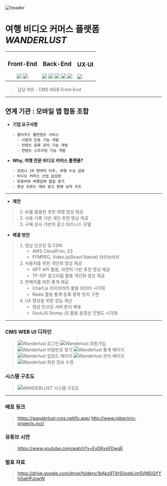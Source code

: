 ![header](https://capsule-render.vercel.app/api?type=waving&color=1DAE86&height=250&section=header&text=산학연계%20프로젝트%20우수상&fontSize=60&animation=fadeIn&fontAlignY=32&desc=2023%20동국대학교%20웹%20개발자%20양성%20장학%20과정&descAlignY=51&descAlign=70)

# **여행 비디오 커머스 플랫폼 *WANDERLUST***

<table>
<tr>
<td align="center">
  
### Front-End

<img src="https://img.shields.io/badge/React-61DAFB?style=for-the-badge&logo=react&logoColor=white">
<img src="https://img.shields.io/badge/React_Native-61DAFB?style=for-the-badge&logo=react&logoColor=white">
</td>
<td align="center">
  
### Back-End

<img src="https://img.shields.io/badge/Spring-6DB33F?style=for-the-badge&logo=spring&logoColor=white">
<img src="https://img.shields.io/badge/Docker-2496ED?style=for-the-badge&logo=docker&logoColor=white">
<img src="https://img.shields.io/badge/MySQL-4479A1?style=for-the-badge&logo=mysql&logoColor=white">
<img src="https://img.shields.io/badge/MongoDB-47A248?style=for-the-badge&logo=mongodb&logoColor=white">
<img src="https://img.shields.io/badge/MariaDB-003545?style=for-the-badge&logo=mariadb&logoColor=white">
</td>

<td>

### UX·UI

<img src="https://img.shields.io/badge/Figma-ae4dff?style=for-the-badge&logo=figma&logoColor=white">
</td>
</tr>
</table>


> 담당 파트 : CMS WEB Front-End

<hr/>

## 연계 기관 : 모바일 앱 협동 조합


- **기업 요구사항**
  ```
  - 클라우드 웹컨텐츠 서비스
    - 사용자 인증 기능 개발
    - 컨텐츠 등록 관리 기능 개발
    - 컨텐츠 스트리밍 기능 개발
  ```

- **Why, 여행 전문 비디오 커머스 플랫폼?**
  ```
  - 코로나 19 엔데믹 이후, 여행 수요 급증
  - 비디오 커머스 산업 급성장
  - 유튜버와 여행업체 협업 증가
  - 영상 조회수 대비 광고 판매 실적 저조
  ```

<hr/>

- **제안**
>  1. AI를 활용한 추천 여행 영상 제공
>  2. 사용 기록 기반 개인 추천 영상 제공
>  3. 구매 성사 기반의 광고 비즈니스 모델


- **해결 방안**
>  1. 영상 인코딩 및 CDN
>     - AWS CloudFron, S3
>     - FFMPEG, Video.js(React Native) 라이브러리
>  2. 사용자를 위한 개인화 영상 제공
>     - GPT API 활용, 자연어 기반 추천 영상 제공
>     - TF-IDF 알고리즘 활용 개인화 영상 제공
>  3. 판매자를 위한 통계 제공
>     - Chart.js 라이브러리 활용 데이터 시각화
>     - Redis 활용 통계 등록 중복 방지 구현
>  4. UX 향상을 위한 성능 개선
>     - 영상 인코딩 서버 분리 배포
>     - SockJS Stomp JS 활용 동영상 진행도 시각화

---

### CMS WEB UI 디자인
> ![Wanderlust 로그인](https://github.com/dgu-web-t3-blackshoe/travel-v-commerce-web/assets/102159721/e13285ae-d0d7-4920-88f6-5a283519f375)
> ![Wanderlust 회원가입](https://github.com/dgu-web-t3-blackshoe/travel-v-commerce-web/assets/102159721/a5bd621f-b0a2-4f75-992c-dd1c42d6266f)
> ![Wanderlust 비밀번호 찾기](https://github.com/dgu-web-t3-blackshoe/travel-v-commerce-web/assets/102159721/0891e9db-27e5-4a2c-9e1b-8ecb09e91490)
> ![Wanderlust 통계 페이지](https://github.com/dgu-web-t3-blackshoe/travel-v-commerce-web/assets/102159721/96a6e547-1861-4d4f-8c85-6305709caf8e)
> ![Wanderlust 업로드 페이지](https://github.com/dgu-web-t3-blackshoe/travel-v-commerce-web/assets/102159721/cb20436a-8de9-4098-b7c3-7c8f493bfba3)
> ![Wanderlust 관리 페이지](https://github.com/dgu-web-t3-blackshoe/travel-v-commerce-web/assets/102159721/3794aae7-c9f9-4d35-868a-ef9c3945eaf2)
> ![Wanderlust 회원 정보 수정](https://github.com/dgu-web-t3-blackshoe/travel-v-commerce-web/assets/102159721/dc5b3d1f-627d-468e-be3d-3bed07aea6ae)


### 시스템 구조도
> ![WANDERLUST 시스템 구조도](https://github.com/dgu-web-t3-blackshoe/travel-v-commerce-web/assets/102159721/7709a13e-3c18-4e01-8801-4e7a6b10d392)


<hr/>

### 배포 링크
> https://wanderlust-cms.netlify.app/
> http://www.roberniro-projects.xyz/

### 유튜브 시연
> https://www.youtube.com/watch?v=EyDKypFDwgE

### 발표 자료
> https://drive.google.com/drive/folders/1bAkz9T9r50oekLjm5VMDQYYh0wHFJowW

